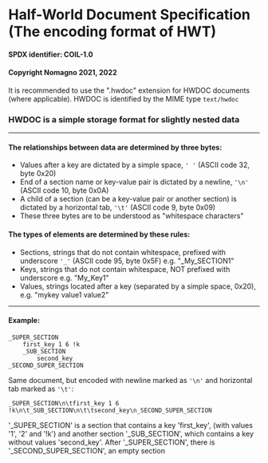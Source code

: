 # Half-World Document Specification (The encoding format of HWT)
#### SPDX identifier: COIL-1.0
#### Copyright Nomagno 2021, 2022

It is recommended to use the ".hwdoc" extension for HWDOC documents (where applicable).
HWDOC is identified by the MIME type `text/hwdoc`

### HWDOC is a simple storage format for slightly nested data

***

#### The relationships between data are determined by three bytes:
 - Values after a key are dictated by a simple space, `' '` (ASCII code 32, byte 0x20)
 - End of a section name or key-value pair is dictated by a newline, `'\n'` (ASCII code 10, byte 0x0A)
 - A child of a section (can be a key-value pair or another section) is dictated by a horizontal tab, `'\t'` (ASCII code 9, byte 0x09)
 - These three bytes are to be understood as "whitespace characters"

#### The types of elements are determined by these rules:
 - Sections, strings that do not contain whitespace, prefixed with underscore `'_'` (ASCII code 95, byte 0x5F) e.g. "_My_SECTION1"
 - Keys, strings that do not contain whitespace, NOT prefixed with underscore e.g. "My_Key1"
 - Values, strings located after a key (separated by a simple space, 0x20), e.g. "mykey value1 value2"

***

#### Example:

```
_SUPER_SECTION
	first_key 1 6 !k
	_SUB_SECTION
		second_key
_SECOND_SUPER_SECTION
```

Same document, but encoded with newline marked as `'\n'` and horizontal tab marked as `'\t'`:

```
_SUPER_SECTION\n\tfirst_key 1 6 !k\n\t_SUB_SECTION\n\t\tsecond_key\n_SECOND_SUPER_SECTION
```

'_SUPER_SECTION' is a section that contains a key 'first_key', (with values '1', '2' and '!k') and another section '_SUB_SECTION', which contains a key without values 'second_key'. After '_SUPER_SECTION', there is '_SECOND_SUPER_SECTION', an empty section
